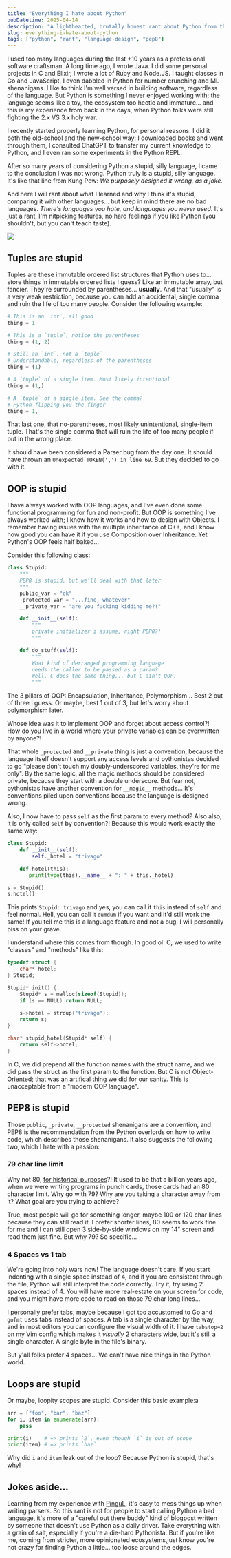 ```yaml
---
title: "Everything I hate about Python"
pubDatetime: 2025-04-14
description: "A lighthearted, brutally honest rant about Python from the perspective of an old timer who’s dabbled in too many languages to count. From tuple weirdness to PEP8 gripes, this post pokes fun at Python’s quirks while offering a cautionary tale for those new to the language — or just wondering why their loop variables won’t go out of scope."
slug: everything-i-hate-about-python
tags: ["python", "rant", "language-design", "pep8"]
---
```


I used too many languages during the last +10 years as a professional software craftsman. A long time ago, I wrote Java. I did some personal projects in C and Elixir, I wrote a lot of Ruby and Node.JS. I taught classes in Go and JavaScript, I even dabbled in Python for number crunching and ML shenanigans. I like to think I'm well versed in building software, regardless of the language. But Python is something I never enjoyed working with; the language seems like a toy, the ecosystem too hectic and immature... and this is my experience from back in the days, when Python folks were still fighting the 2.x VS 3.x holy war.

I recently started properly learning Python, for personal reasons. I did it both the old-school and the new-school way: I downloaded books and went through them, I consulted ChatGPT to transfer my current knowledge to Python, and I even ran some experiments in the Python REPL.

After so many years of considering Python a stupid, silly language, I came to the conclusion I was not wrong. Python truly is a stupid, silly language. It's like that line from Kung Pow: _We purposely designed it wrong, as a joke._

And here I will rant about what I learned and why I think it's stupid, comparing it with other languages... but keep in mind there are no bad languages. _There's languages you hate, and languages you never used_. It's just a rant, I'm nitpicking features, no hard feelings if you like Python (you shouldn't, but you can't teach taste).

![](/assets/images/20250414/python.png)

## Tuples are stupid
Tuples are these immutable ordered list structures that Python uses to... store things in immutable ordered lists I guess? Like an immutable array, but fancier. They're surrounded by parentheses... **usually**. And that "usually" is a very weak restriction, because you can add an accidental, single comma and ruin the life of too many people. Consider the following example:

```py
# This is an `int`, all good
thing = 1     

# This is a `tuple`, notice the parentheses
thing = (1, 2)

# Still an `int`, not a `tuple`
# Understandable, regardless of the parentheses
thing = (1)    

# A `tuple` of a single item. Most likely intentional
thing = (1,)

# A `tuple` of a single item. See the comma?
# Python flipping you the finger
thing = 1,
```

That last one, that no-parentheses, most likely unintentional, single-item tuple. That's the single comma that will ruin the life of too many people if put in the wrong place. 

It should have been considered a Parser bug from the day one. It should have thrown an `Unexpected TOKEN(',') in line 69`. But they decided to go with it. 

## OOP is stupid
I have always worked with OOP languages, and I've even done some functional programming for fun and non-profit. But OOP is something I've always worked with; I know how it works and how to design with Objects. I remember having issues with the multiple inheritance of C++, and I know how good you can have it if you use Composition over Inheritance. Yet Python's OOP feels half baked...

Consider this following class:

```py
class Stupid:
    """
    PEP8 is stupid, but we'll deal with that later
    """
    public_var = "ok"
    _protected_var = "...fine, whatever"
    __private_var = "are you fucking kidding me?!"

    def __init__(self):
        """
        private initializer i assume, right PEP8?!
        """

    def do_stuff(self):
        """
        What kind of derranged programming language
        needs the caller to be passed as a param?
        Well, C does the same thing... but C ain't OOP!
        """
```

The 3 pillars of OOP: Encapsulation, Inheritance, Polymorphism... Best 2 out of three I guess. Or maybe, best 1 out of 3, but let's worry about polymorphism later. 

Whose idea was it to implement OOP and forget about access control?! How do you live in a world where your private variables can be overwritten by anyone?!

That whole `_protected` and `__private` thing is just a convention, because the language itself doesn't support any access levels and pythonistas decided to go "please don't touch my doubly-underscored variables, they're for me only". By the same logic, all the magic methods should be considered private, because they start with a double underscore. But fear not, pythonistas have another convention for `__magic__` methods... It's conventions piled upon conventions because the language is designed wrong.

Also, I now have to pass `self` as the first param to every method? Also also, it is only called `self` by convention?! Because this would work exactly the same way:

```py
class Stupid:
    def __init__(self):
        self._hotel = "trivago"

    def hotel(this):
       print(type(this).__name__ + ": " + this._hotel)

s = Stupid()
s.hotel()
```

This prints `Stupid: trivago` and yes, you can call it `this` instead of `self` and feel normal. Hell, you can call it `dumdum` if you want and it'd still work the same! If you tell me this is a language feature and not a bug, I will personally piss on your grave.

I understand where this comes from though. In good ol' C, we used to write "classes" and "methods" like this:

```c
typedef struct {
    char* hotel;
} Stupid;

Stupid* init() {
    Stupid* s = malloc(sizeof(Stupid));
    if (s == NULL) return NULL;

    s->hotel = strdup("trivago");
    return s;
}

char* stupid_hotel(Stupid* self) {
    return self->hotel;
}
```

In C, we did prepend all the function names with the struct name, and we did pass the struct as the first param to the function. But C is not Object-Oriented; that was an artifical thing we did for our sanity. This is unacceptable from a "modern OOP language".

## PEP8 is stupid
Those `public`, `_private`, `__protected` shenanigans are a convention, and PEP8 is the recommendation from the Python overlords on how to write code, which describes those shenanigans. It also suggests the following two, which I hate with a passion:

### 79 char line limit
Why not 80, [for historical purposes](https://softwareengineering.stackexchange.com/a/148678)?! It used to be that a billion years ago, when we were writing programs in punch cards, those cards had an 80 character limit. Why go with 79? Why are you taking a character away from it? What goal are you trying to achieve? 

True, most people will go for something longer, maybe 100 or 120 char lines because they can still read it. I prefer shorter lines, 80 seems to work fine for me and I can still open 3 side-by-side windows on my 14" screen and read them just fine. But why 79? So specific...

### 4 Spaces vs 1 tab
We're going into holy wars now! The language doesn't care. If you start indenting with a single space instead of 4, and if you are consistent through the file, Python will still interpret the code correctly. Try it, try using 2 spaces instead of 4. You will have more real-estate on your screen for code, and you might have more code to read on those 79 char long lines...

I personally prefer tabs, maybe because I got too accustomed to Go and `gofmt` uses tabs instead of spaces. A tab is a single character by the way, and in most editors you can configure the visual width of it. I have `tabstop=2` on my Vim config which makes it _visually_ 2 characters wide, but it's still a single character. A single byte in the file's binary.

But y'all folks prefer 4 spaces... We can't have nice things in the Python world.

## Loops are stupid

Or maybe, loopity scopes are stupid. Consider this basic example:a

```py
arr = ["foo", "bar", "baz"]
for i, item in enumerate(arr):
    pass

print(i)    # => prints `2`, even though `i` is out of scope
print(item) # => prints `baz`
```

Why did `i` and `item` leak out of the loop? Because Python is stupid, that's why!

## Jokes aside...
Learning from my experience with [PinguL](https://github.com/aziflaj/pingul/), it's easy to mess things up when writing parsers. So this rant is not for people to start calling Python a bad language, it's more of a "careful out there buddy" kind of blogpost written by someone that doesn't use Python as a daily driver. Take everything with a grain of salt, especially if you're a die-hard Pythonista. But if you're like me, coming from stricter, more opinionated ecosystems,just know you're not crazy for finding Python a little... too loose around the edges.
